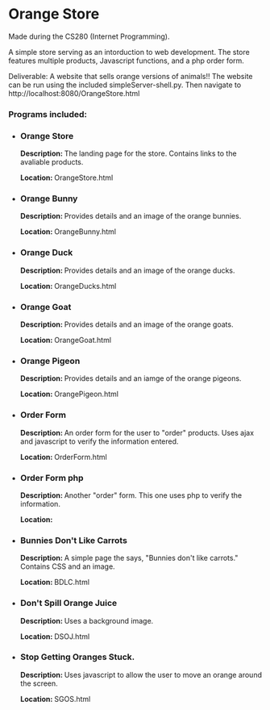 <h1>Orange Store</h1>
<p>Made during the CS280 (Internet Programming). </p>
<p>A simple store serving as an intorduction to web development. The store features multiple products, Javascript functions, and a php order form. </p>
<p>Deliverable: A website that sells orange versions of animals!! The website can be run using the included simpleServer-shell.py. Then navigate to http://localhost:8080/OrangeStore.html</p>

<h3>Programs included: </h3>
<ul>
  <li>
    <h3>Orange Store</h3>
    <p><b>Description: </b>The landing page for the store. Contains links to the avaliable products. </p>
    <p><b>Location: </b>OrangeStore.html</p>
  </li>
  <li>
    <h3>Orange Bunny</h3>
    <p><b>Description: </b>Provides details and an image of the orange bunnies. </p>
    <p><b>Location: </b>OrangeBunny.html</p>
  </li>
  <li>
    <h3>Orange Duck</h3>
    <p><b>Description: </b>Provides details and an image of the orange ducks. </p>
    <p><b>Location: </b>OrangeDucks.html</p>
  </li>
  <li>
    <h3>Orange Goat</h3>
    <p><b>Description: </b>Provides details and an image of the orange goats. </p>
    <p><b>Location: </b>OrangeGoat.html</p>
  </li>
  <li>
    <h3>Orange Pigeon</h3>
    <p><b>Description: </b>Provides details and an iamge of the orange pigeons. </p>
    <p><b>Location: </b>OrangePigeon.html</p>
  </li>
  <li>
    <h3>Order Form</h3>
    <p><b>Description: </b>An order form for the user to "order" products. Uses ajax and javascript to verify the information entered. </p>
    <p><b>Location: </b>OrderForm.html</p>
  </li>
  <li>
    <h3>Order Form php</h3>
    <p><b>Description: </b>Another "order" form. This one uses php to verify the information. </p>
    <p><b>Location: </b></p>
  </li>
  <li>
    <h3>Bunnies Don't Like Carrots</h3>
    <p><b>Description: </b>A simple page the says, "Bunnies don't like carrots." Contains CSS and an image. </p>
    <p><b>Location: </b>BDLC.html</p>
  </li>
  <li>
    <h3>Don't Spill Orange Juice</h3>
    <p><b>Description: </b>Uses a background image. </p>
    <p><b>Location: </b>DSOJ.html</p>
  </li>
  <li>
    <h3>Stop Getting Oranges Stuck. </h3>
    <p><b>Description: </b>Uses javascript to allow the user to move an orange around the screen. </p>
    <p><b>Location: </b>SGOS.html</p>
  </li>
</ul>
